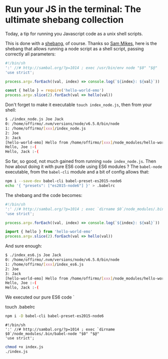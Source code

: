# Run your JS in the terminal: The ultimate shebang collection

Today, a tip for running you Javascript code as a unix shell scripts.

This is done with a [shebang](https://en.wikipedia.org/wiki/Shebang_(Unix)), of course. Thanks so [Sam Mikes](http://sambal.org/2014/02/passing-options-node-shebang-line/), here is the shebang that allows running a node script as a shell script, passing correctly all parameters:

```javascript
#!/bin/sh
':' //# http://sambal.org/?p=1014 ; exec /usr/bin/env node "$0" "$@"
'use strict';

process.argv.forEach((val, index) => console.log(`${index}: ${val}`))

const { hello } = require('hello-world-emo')
process.argv.slice(2).forEach(val => hello(val))
```

Don't forget to make it executable `touch index_node.js`, then from your shell:

```bash
$ ./index_node.js Joe Jack
0: /home/offirmo/.nvm/versions/node/v6.5.0/bin/node
1: /home/offirmo/[xxx]/index_node.js
2: Joe
3: Jack
[hello-world-emo] Hello from /home/offirmo/[xxx]/node_modules/hello-world-emo/dist/index.node-stable.js
Hello, Joe :-(
Hello, Jack :-(
```

So far, so good, not much gained from running `node index_node.js`. Then how about doing it with pure ES6 code using ES6 modules ? The `babel-node` executable, from the `babel-cli` module and a bit of config allows that:

```bash
npm i --save-dev babel-cli babel-preset-es2015-node6
echo '{ "presets": ["es2015-node6"] }' > .babelrc
```

The shebang and the code becomes:

```javascript
#!/bin/sh
':' //# http://sambal.org/?p=1014 ; exec `dirname $0`/node_modules/.bin/babel-node "$0" "$@"
'use strict';

process.argv.forEach((val, index) => console.log(`${index}: ${val}`))

import { hello } from 'hello-world-emo'
process.argv.slice(2).forEach(val => hello(val))
```

And sure enough:

```bash
$ ./index_es6.js Joe Jack
0: /home/offirmo/.nvm/versions/node/v6.5.0/bin/node
1: /home/offirmo/[xxx]/index_es6.js
2: Joe
3: Jack
[hello-world-emo] Hello from /home/offirmo/[xxx]/node_modules/hello-world-emo/dist/index.node-stable.js
Hello, Joe :-(
Hello, Jack :-(
```

We executed our pure ES6 code 
`



touch .babelrc
```sh
npm i -D babel-cli babel-preset-es2015-node6
```

```
#!/bin/sh
':' //# http://sambal.org/?p=1014 ; exec `dirname $0`/node_modules/.bin/babel-node "$0" "$@"
'use strict';
```


```sh
chmod +x index.js
./index.js
```


